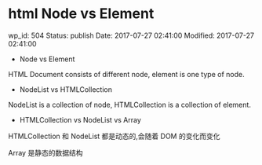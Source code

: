 # html Node vs Element


wp_id: 504
Status: publish
Date: 2017-07-27 02:41:00
Modified: 2017-07-27 02:41:00


* Node vs Element

HTML Document consists of different node, element is one type of node.

* NodeList vs HTMLCollection

NodeList is a collection of node, HTMLCollection is a collection of element.

* HTMLCollection vs NodeList vs Array

HTMLCollection 和 NodeList 都是动态的,会随着 DOM 的变化而变化

Array 是静态的数据结构